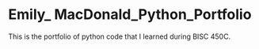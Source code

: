 # Emily_ MacDonald_Python_Portfolio
This is the portfolio of python code that I learned during BISC 450C.
